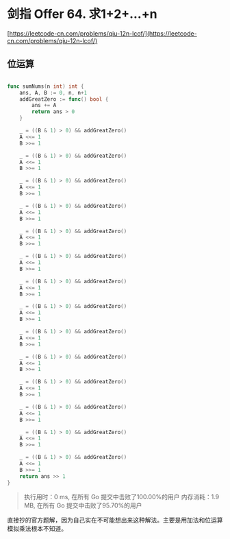 # 剑指 Offer 64. 求1+2+…+n
[https://leetcode-cn.com/problems/qiu-12n-lcof/](https://leetcode-cn.com/problems/qiu-12n-lcof/)
##  位运算
```go

func sumNums(n int) int {
	ans, A, B := 0, n, n+1
	addGreatZero := func() bool {
		ans += A
		return ans > 0
	}

	_ = ((B & 1) > 0) && addGreatZero()
	A <<= 1
	B >>= 1

	_ = ((B & 1) > 0) && addGreatZero()
	A <<= 1
	B >>= 1

	_ = ((B & 1) > 0) && addGreatZero()
	A <<= 1
	B >>= 1

	_ = ((B & 1) > 0) && addGreatZero()
	A <<= 1
	B >>= 1

	_ = ((B & 1) > 0) && addGreatZero()
	A <<= 1
	B >>= 1

	_ = ((B & 1) > 0) && addGreatZero()
	A <<= 1
	B >>= 1

	_ = ((B & 1) > 0) && addGreatZero()
	A <<= 1
	B >>= 1

	_ = ((B & 1) > 0) && addGreatZero()
	A <<= 1
	B >>= 1

	_ = ((B & 1) > 0) && addGreatZero()
	A <<= 1
	B >>= 1

	_ = ((B & 1) > 0) && addGreatZero()
	A <<= 1
	B >>= 1

	_ = ((B & 1) > 0) && addGreatZero()
	A <<= 1
	B >>= 1

	_ = ((B & 1) > 0) && addGreatZero()
	A <<= 1
	B >>= 1

	_ = ((B & 1) > 0) && addGreatZero()
	A <<= 1
	B >>= 1

	_ = ((B & 1) > 0) && addGreatZero()
	A <<= 1
	B >>= 1
	return ans >> 1
}
```
>执行用时：0 ms, 在所有 Go 提交中击败了100.00%的用户
内存消耗：1.9 MB, 在所有 Go 提交中击败了95.70%的用户

直接抄的官方题解，因为自己实在不可能想出来这种解法。主要是用加法和位运算模拟乘法根本不知道。
